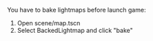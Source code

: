 You have to bake lightmaps before launch game:
1. Open scene/map.tscn
2. Select BackedLightmap and click "bake"
